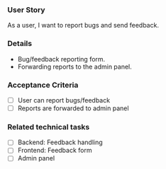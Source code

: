 ### User Story

As a user, I want to report bugs and send feedback.

### Details

- Bug/feedback reporting form.
- Forwarding reports to the admin panel.

### Acceptance Criteria

- [ ] User can report bugs/feedback
- [ ] Reports are forwarded to admin panel

### Related technical tasks

- [ ] Backend: Feedback handling
- [ ] Frontend: Feedback form
- [ ] Admin panel
